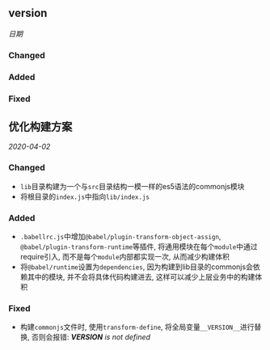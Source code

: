 ## version
*日期*
### Changed

### Added

### Fixed

## 优化构建方案

*2020-04-02*

### Changed
  - `lib`目录构建为一个与`src`目录结构一模一样的es5语法的commonjs模块
  - 将根目录的`index.js`中指向`lib/index.js`

### Added
  - `.babellrc.js`中增加`@babel/plugin-transform-object-assign`, `@babel/plugin-transform-runtime`等插件, 将通用模块在每个`module`中通过require引入, 而不是每个`module`内部都实现一次, 从而减少构建体积
  - 将`@babel/runtime`设置为`dependencies`, 因为构建到lib目录的commonjs会依赖其中的模块, 并不会将具体代码构建进去, 这样可以减少上层业务中的构建体积

### Fixed
  - 构建`commonjs`文件时, 使用`transform-define`, 将全局变量`__VERSION__`进行替换, 否则会报错: *__VERSION__ is not defined*
